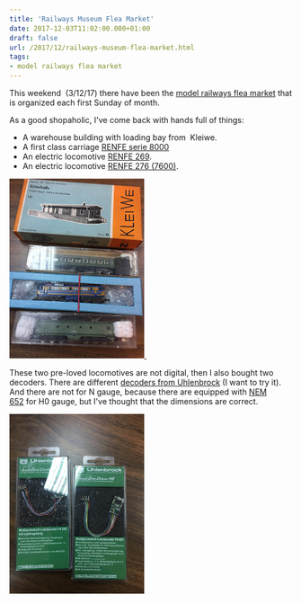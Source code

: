 ```yaml
---
title: 'Railways Museum Flea Market'
date: 2017-12-03T11:02:00.000+01:00
draft: false
url: /2017/12/railways-museum-flea-market.html
tags: 
- model railways flea market
---
```


This weekend  (3/12/17) there have been the [model railways flea market](https://www.museodelferrocarril.org/findesemana/mercadillo.asp) that is organized each first Sunday of month.  
  
As a good shopaholic, I've come back with hands full of things:  
  
*   A warehouse building with loading bay from  Kleiwe.
*   A first class carriage [RENFE serie 8000](http://ferropedia.es/mediawiki/index.php/Renfe_Serie_8000)
*   An electric locomotive [RENFE 269](http://www.ferropedia.es/wiki/Renfe_Serie_269).
*   An electric locomotive [RENFE 276 (7600)](http://www.ferropedia.es/mediawiki/index.php/Renfe_Serie_276).

  
[![](IMG_4096.JPG) ](IMG_4096_big.JPG)

These two pre-loved locomotives are not digital, then I also bought two decoders. There are different [decoders from Uhlenbrock](https://www.amazon.co.uk/gp/product/B008RKQMMA/ref=as_li_tl?ie=UTF8&camp=1634&creative=6738&creativeASIN=B008RKQMMA&linkCode=as2&tag=littlerailway-21&linkId=e8441e0ab7f26fbfdebfc826916f495a) (I want to try it). And there are not for N gauge, because there are equipped with [NEM 652](http://www.dccwiki.com/Locomotive_Interface) for H0 gauge, but I've thought that the dimensions are correct.  
  
[![](IMG_4097.JPG)](IMG_4097_big.JPG)